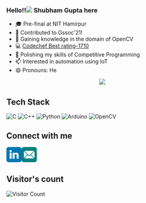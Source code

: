 ### Hello!!<img src="https://github.com/TheDudeThatCode/TheDudeThatCode/blob/master/Assets/Hi.gif" width="29px"> Shubham Gupta here 
- 🎓 Pre-final at NIT Hamirpur
- 🔭 Contributed to Gssoc'21!
- 🌱 Gaining knowledge in the domain of OpenCV
- :computer: [Codechef Best rating-1710](https://www.codechef.com/users/shubham577)
- :dart: Polishing my skills of Competitive Programming
- 📫 Interested in automation using IoT
- 😄 Pronouns: He

<p align ="center" width = "100%">
<img src="https://github-readme-stats.vercel.app/api?username=ShubhamGupta577&hide=stars&show_icons=true&theme=radical&include_all_commits=1">
</p>

## Tech Stack
<p>
 <img alt="C" src="https://img.shields.io/badge/c%20-%2300599C.svg?&style=for-the-badge&logo=c&logoColor=white"/>
 <img alt="C++" src="https://img.shields.io/badge/c++%20-%2300599C.svg?&style=for-the-badge&logo=c%2B%2B&ogoColor=white"/>
 <img alt="Python" src="https://img.shields.io/badge/python%20-%2314354C.svg?&style=for-the-badge&logo=python&logoColor=white"/>
 <img alt="Arduino"src="https://img.shields.io/badge/Arduino-00979D?logo=arduino&logoColor=white&style=for-the-badge"/>
 <img alt="OpenCV" src="https://img.shields.io/badge/OpenCV-5C3EE8?logo=opencv&logoColor=white&style=for-the-badge"
<\p>

## Connect with me
[<img align = "left" width = "40px" height = "40px" src = "https://github.com/edent/SuperTinyIcons/blob/master/images/svg/linkedin.svg">](https://www.linkedin.com/in/shubham-gupta-958814190/)
[<img width = "40px" height = "40px" src = "https://github.com/edent/SuperTinyIcons/blob/master/images/svg/email.svg">](mailto:shubham577agrawal@gmail.com)

## Visitor's count

![Visitor Count](https://profile-counter.glitch.me/{ShubhamGupta577}/count.svg)
<!--
## Github Stats
![Shubham's GitHub stats](https://github-readme-stats.vercel.app/api?username=ShubhamGupta577&hide=stars&show_icons=true&theme=radical)
![Top Langs](https://github-readme-stats.vercel.app/api/top-langs/?username=ShubhamGupta577&layout=compact&theme=radical)
-->


<!--
**ShubhamGupta577/ShubhamGupta577** is a ✨ _special_ ✨ repository because its `README.md` (this file) appears on your GitHub profile.

Here are some ideas to get you started:

- 🔭 I’m currently working on ...
- 🌱 I’m currently learning ...
- 👯 I’m looking to collaborate on ...
- 🤔 I’m looking for help with ...
- 💬 Ask me about ...
- 📫 How to reach me: ...
- 😄 Pronouns: ...
- ⚡ Fun fact: ...
-->
